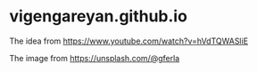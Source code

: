 # vigengareyan.github.io

The idea from https://www.youtube.com/watch?v=hVdTQWASliE

The image from https://unsplash.com/@gferla
